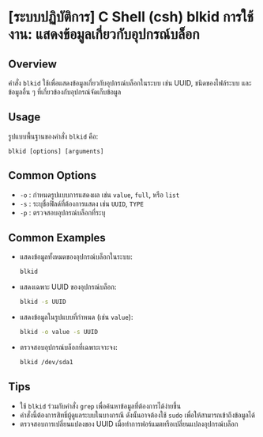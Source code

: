 # [ระบบปฏิบัติการ] C Shell (csh) blkid การใช้งาน: แสดงข้อมูลเกี่ยวกับอุปกรณ์บล็อก

## Overview
คำสั่ง `blkid` ใช้เพื่อแสดงข้อมูลเกี่ยวกับอุปกรณ์บล็อกในระบบ เช่น UUID, ชนิดของไฟล์ระบบ และข้อมูลอื่น ๆ ที่เกี่ยวข้องกับอุปกรณ์จัดเก็บข้อมูล

## Usage
รูปแบบพื้นฐานของคำสั่ง `blkid` คือ:

```
blkid [options] [arguments]
```

## Common Options
- `-o` : กำหนดรูปแบบการแสดงผล เช่น `value`, `full`, หรือ `list`
- `-s` : ระบุชื่อฟิลด์ที่ต้องการแสดง เช่น `UUID`, `TYPE`
- `-p` : ตรวจสอบอุปกรณ์บล็อกที่ระบุ

## Common Examples
- แสดงข้อมูลทั้งหมดของอุปกรณ์บล็อกในระบบ:
    ```bash
    blkid
    ```

- แสดงเฉพาะ UUID ของอุปกรณ์บล็อก:
    ```bash
    blkid -s UUID
    ```

- แสดงข้อมูลในรูปแบบที่กำหนด (เช่น `value`):
    ```bash
    blkid -o value -s UUID
    ```

- ตรวจสอบอุปกรณ์บล็อกที่เฉพาะเจาะจง:
    ```bash
    blkid /dev/sda1
    ```

## Tips
- ใช้ `blkid` ร่วมกับคำสั่ง `grep` เพื่อค้นหาข้อมูลที่ต้องการได้ง่ายขึ้น
- คำสั่งนี้ต้องการสิทธิ์ผู้ดูแลระบบในบางกรณี ดังนั้นอาจต้องใช้ `sudo` เพื่อให้สามารถเข้าถึงข้อมูลได้
- ตรวจสอบการเปลี่ยนแปลงของ UUID เมื่อทำการฟอร์แมตหรือเปลี่ยนแปลงอุปกรณ์บล็อก